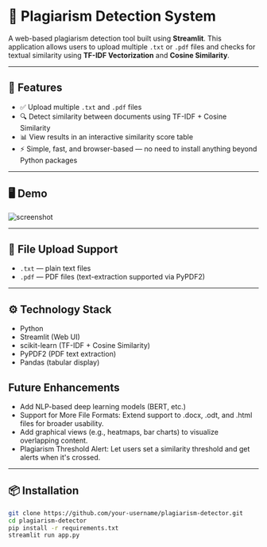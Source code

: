 # 🧠 Plagiarism Detection System

A web-based plagiarism detection tool built using **Streamlit**. This application allows users to upload multiple `.txt` or `.pdf` files and checks for textual similarity using **TF-IDF Vectorization** and **Cosine Similarity**.

---

## 🚀 Features

- ✅ Upload multiple `.txt` and `.pdf` files
- 🔍 Detect similarity between documents using TF-IDF + Cosine Similarity
- 📊 View results in an interactive similarity score table
- ⚡ Simple, fast, and browser-based — no need to install anything beyond Python packages

---

## 🖥️ Demo

![screenshot](screenshot.png) <!-- Add your own screenshot -->

---

## 📁 File Upload Support

- `.txt` — plain text files
- `.pdf` — PDF files (text-extraction supported via PyPDF2)

---

## ⚙️ Technology Stack

- Python
- Streamlit (Web UI)
- scikit-learn (TF-IDF + Cosine Similarity)
- PyPDF2 (PDF text extraction)
- Pandas (tabular display)


## Future Enhancements

- Add NLP-based deep learning models (BERT, etc.)
- Support for More File Formats: Extend support to .docx, .odt, and .html files for broader usability.
- Add graphical views (e.g., heatmaps, bar charts) to visualize overlapping content.
- Plagiarism Threshold Alert: Let users set a similarity threshold and get alerts when it's crossed.


---

## 📦 Installation

```bash
git clone https://github.com/your-username/plagiarism-detector.git
cd plagiarism-detector
pip install -r requirements.txt
streamlit run app.py


